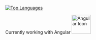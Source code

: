
[![Top Languages](https://github-readme-stats.vercel.app/api/top-langs/?username=jovanshandro&layout=compact&hide=html)](https://github.com/anuraghazra/github-readme-stats)

Currently working with Angular <img src="https://upload.wikimedia.org/wikipedia/commons/thumb/c/cf/Angular_full_color_logo.svg/1024px-Angular_full_color_logo.svg.png" alt="Angular Icon" height="60" width="60">

